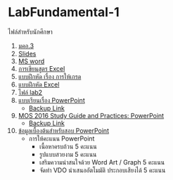 # LabFundamental-1
ไฟล์สำหรับนักศึกษา
1. [มคอ.3](https://github.com/watcom2003/LabFundamental-1/blob/master/files/%E0%B8%A1%E0%B8%84%E0%B8%AD.3%204120101%20%E0%B9%80%E0%B8%97%E0%B8%84%E0%B9%82%E0%B8%99%E0%B9%82%20%E0%B8%A5%E0%B8%A2%E0%B8%B5%E0%B8%AA%E0%B8%B2%E0%B8%A3%E0%B8%AA%E0%B8%99%E0%B9%80%E0%B8%97%E0%B8%A8%E0%B9%81%E0%B8%A5%E0%B8%B0%E0%B8%81%E0%B8%B2%E0%B8%A3%E0%B8%AA%E0%B8%B7%E0%B9%88%E0%B8%AD%E0%B8%AA%E0%B8%B2%E0%B8%A3%20(2018)%20.pdf)
1. [Slides](https://drive.google.com/drive/folders/1tj0CCZH7VsjdnHF_jNyHBSUl5BbSh0Rr?usp=sharing)
1. [MS word](https://github.com/watcom2003/LabFundamental-1/blob/master/files/%E0%B9%81%E0%B8%9A%E0%B8%9A%E0%B8%97%E0%B8%94%E0%B8%AA%E0%B8%AD%E0%B8%9A%20Microsoft%20Word.pdf)
1. [การเขียนสูตร Excel](https://juri05.files.wordpress.com/2011/05/function.pdf)
1. [แบบฝึกหัด เรื่อง การให้เกรด](https://github.com/watcom2003/LabFundamental-1/blob/master/files/Test-Grade.xlsx)
1. [แบบฝึกหัด Excel](https://faculty.fuqua.duke.edu/~pecklund/ExcelReview/BasicsPractice.xls)
1. [ไฟล์ lab2](https://github.com/watcom2003/LabFundamental-1/blob/master/files/lab2.xlsx)
1. [แบบเรียนเรื่อง PowerPoint](https://www.dit.ie/media/ittraining/msoffice/MOAC_Powerpoint_2016.pdf) 
   - [Backup Link](https://drive.google.com/file/d/1ePmVoUupjJiA6k-0UjYGnDk8FQ7vVpQE/view?usp=sharing)
1. [MOS 2016 Study Guide and Practices: PowerPoint](https://www.lee.k12.nc.us/cms/lib/NC01001912/Centricity/Domain/850/MOS_2016_Study_Guide_Microsoft_PowerPoint.pdf) 
   - [Backup Link](https://drive.google.com/file/d/1nH4f_Txr-_sXzs1EtUqqgrmgJ-y_odVI/view?usp=sharing)
1. [ข้อมูลเบื้องต้นสำหรับสอบ PowerPoint](https://www.seub.or.th/bloging/%E0%B8%AA%E0%B8%96%E0%B8%B2%E0%B8%99%E0%B8%81%E0%B8%B2%E0%B8%A3%E0%B8%93%E0%B9%8C/%E0%B8%9C%E0%B8%A5%E0%B8%81%E0%B8%A3%E0%B8%B0%E0%B8%97%E0%B8%9A%E0%B8%95%E0%B9%88%E0%B8%AD%E0%B8%AA%E0%B8%B8%E0%B8%82%E0%B8%A0%E0%B8%B2%E0%B8%9E%E0%B9%81%E0%B8%A5%E0%B8%B0%E0%B8%AA%E0%B8%B4%E0%B9%88/)
   - การให้คะแนน PowerPoint
      - เนื้อหาครบถ้วน		5 คะแนน
      - รูปแบบสวยงาม		5 คะแนน
      - เสริมความน่าสนใจด้วย Word Art / Graph	5 คะแนน
      - จัดทำ VDO นำเสนออัตโมมัติ ประกอบเสียงได้ 	5 คะแนน

